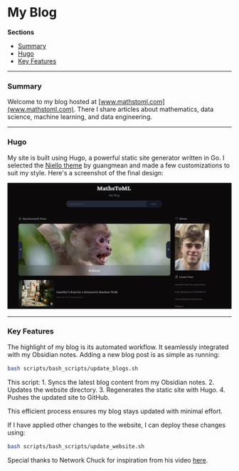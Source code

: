 # My Blog

**Sections**
- [Summary](#summary)
- [Hugo](#hugo)
- [Key Features](#key-features)

---

### Summary
Welcome to my blog hosted at [www.mathstoml.com](www.mathstoml.com). There I share articles about mathematics, data science, machine learning, and data engineering. 

---

### Hugo
My site is built using Hugo, a powerful static site generator written in Go. I selected the [Niello theme](https://github.com/guangmean/Niello) by guangmean and made a few customizations to suit my style. Here's a screenshot of the final design:

![Website Screenshot](static/images/website_screenshot.png)

---

### Key Features
The highlight of my blog is its automated workflow. It seamlessly integrated with my Obsidian notes. Adding a new blog post is as simple as running:

```bash
bash scripts/bash_scripts/update_blogs.sh
```

This script:
	1.	Syncs the latest blog content from my Obsidian notes.
	2.	Updates the website directory.
	3.	Regenerates the static site with Hugo.
	4.	Pushes the updated site to GitHub.

This efficient process ensures my blog stays updated with minimal effort.

If I have applied other changes to the website, I can deploy these changes using:

```bash
bash scripts/bash_scripts/update_website.sh
```

Special thanks to Network Chuck for inspiration from his video [here](https://www.youtube.com/watch?v=dnE7c0ELEH8&t=981s). 